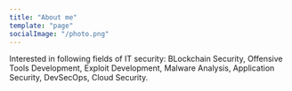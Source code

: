 ```yaml
---
title: "About me"
template: "page"
socialImage: "/photo.png"
---
```


Interested in following fields of IT security: BLockchain Security, Offensive Tools Development, Exploit Development, Malware Analysis, Application Security, DevSecOps, Cloud Security.
